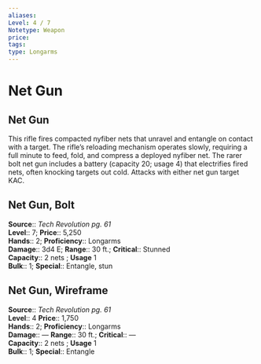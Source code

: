 ```yaml
---
aliases: 
Level: 4 / 7 
Notetype: Weapon
price: 
tags: 
type: Longarms
---
```


# Net Gun

## Net Gun

This rifle fires compacted nyfiber nets that unravel and entangle on contact with a target. The rifle’s reloading mechanism operates slowly, requiring a full minute to feed, fold, and compress a deployed nyfiber net. The rarer bolt net gun includes a battery (capacity 20; usage 4) that electrifies fired nets, often knocking targets out cold. Attacks with either net gun target KAC.  

## Net Gun, Bolt

**Source**:: _Tech Revolution pg. 61_  
**Level**:: 7;
**Price**:: 5,250  
**Hands**:: 2;
**Proficiency**:: Longarms  
**Damage**:: 3d4 E; **Range**:: 30 ft.;
**Critical**:: Stunned  
**Capacity**:: 2 nets ; **Usage** 1  
**Bulk**:: 1;
**Special**:: Entangle, stun

## Net Gun, Wireframe

**Source**:: _Tech Revolution pg. 61_  
**Level**:: 4
**Price**:: 1,750  
**Hands**:: 2;
**Proficiency**:: Longarms  
**Damage**:: — **Range**:: 30 ft.;
**Critical**:: —  
**Capacity**:: 2 nets ; **Usage** 1  
**Bulk**:: 1;
**Special**:: Entangle
